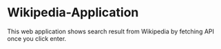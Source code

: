 # Wikipedia-Application
This web application shows search result from Wikipedia by fetching API once you click enter.

